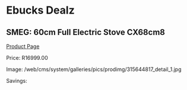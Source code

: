 
# Ebucks Dealz
## SMEG: 60cm Full Electric Stove CX68cm8
[Product Page](https://www.ebucks.com/web/shop/productSelected.do?prodId=315644817&catId=1196429345)

Price: R16999.00

Image: /web/cms/system/galleries/pics/prodimg/315644817_detail_1.jpg

Savings: 


	